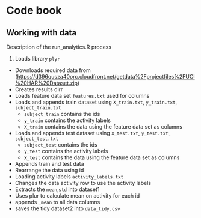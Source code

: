 # Code book

## Working with data
Description of the run_analytics.R process

1. Loads library `plyr`
* Downloads required data from (https://d396qusza40orc.cloudfront.net/getdata%2Fprojectfiles%2FUCI%20HAR%20Dataset.zip)
* Creates results dirr
* Loads feature data set `features.txt` used for columns
* Loads and appends train dataset using `X_train.txt`, `y_train.txt`, `subject_train.txt`
	* `subject_train` contains the ids
	* `y_train` contains the activity labels
	* `X_train` contains the data using the feature data set as columns
* Loads and appends test dataset using `X_test.txt`, `y_test.txt`, `subject_test.txt`
	* `subject_test` contains the ids
	* `y_test` contains the activity labels
	* `X_test` contains the data using the feature data set as columns
* Appends train and test data
* Rearrange the data using id
* Loading activity labels `activity_labels.txt`
* Changes the data activity row to use the activity labels
* Extracts the `mean`,`std` into dataset1
* Uses plur to calculate mean on activity for each id
* appends `_mean` to all data columns
* saves the tidy dataset2 into `data_tidy.csv`
